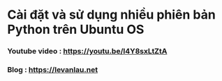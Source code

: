 # Cài đặt và sử dụng nhiều phiên bản Python trên Ubuntu OS

### Youtube video : https://youtu.be/l4Y8sxLtZtA
### Blog : https://levanlau.net
